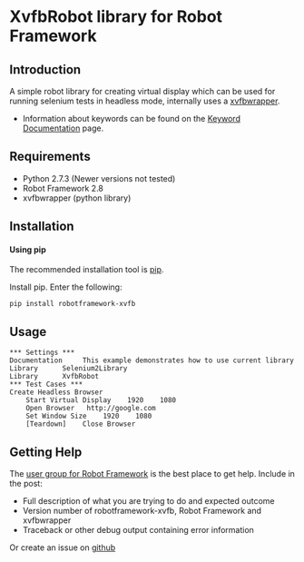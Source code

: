 XvfbRobot library for Robot Framework
==================================================


Introduction
------------

A simple robot library for creating virtual display which can be used for running selenium tests in headless mode, internally uses a [xvfbwrapper](https://pypi.python.org/pypi/xvfbwrapper/0.2.4).

- Information about keywords can be found on the [Keyword Documentation](https://github.com/drobota/robotframework-xvfb/docs/robotframework-xvfb.html) page.


Requirements
------------
* Python 2.7.3 (Newer versions not tested)
* Robot Framework 2.8 
* xvfbwrapper (python library)

Installation
------------
#### Using pip ####

The recommended installation tool is [pip](http://pip-installer.org).

Install pip.
Enter the following:

    pip install robotframework-xvfb
    
Usage
------------

    *** Settings ***
    Documentation     This example demonstrates how to use current library
    Library      Selenium2Library
    Library      XvfbRobot
    *** Test Cases ***
    Create Headless Browser
        Start Virtual Display    1920    1080
        Open Browser   http://google.com
        Set Window Size    1920    1080
        [Teardown]    Close Browser
        
Getting Help
------------
The [user group for Robot Framework](http://groups.google.com/group/robotframework-users) is the best place to get help. Include in the post:

- Full description of what you are trying to do and expected outcome
- Version number of robotframework-xvfb, Robot Framework and xvfbwrapper
- Traceback or other debug output containing error information

Or create an issue on [github](https://github.com/drobota/robotframework-xvfb)